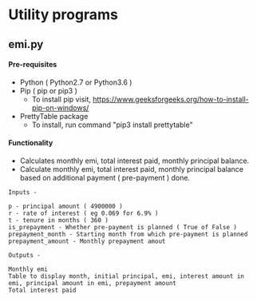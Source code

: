 # Utility programs

## emi.py

#### Pre-requisites
- Python ( Python2.7 or Python3.6 )
- Pip ( pip or pip3 )
    - To install pip visit, https://www.geeksforgeeks.org/how-to-install-pip-on-windows/
- PrettyTable package
    - To install, run command "pip3 install prettytable"

#### Functionality

- Calculates monthly emi, total interest paid, monthly principal balance. 
- Calculate monthly emi, total interest paid, monthly principal balance based on additional payment ( pre-payment ) done.

```
Inputs - 

p - principal amount ( 4900000 )
r - rate of interest ( eg 0.069 for 6.9% )
t - tenure in months ( 360 )
is_prepayment - Whether pre-payment is planned ( True of False )
prepayment_month - Starting month from which pre-payment is planned
prepayment_amount - Monthly prepayment amout

Outputs - 

Monthly emi
Table to display month, initial principal, emi, interest amount in emi, principal amount in emi, prepayment amount
Total interest paid

```
